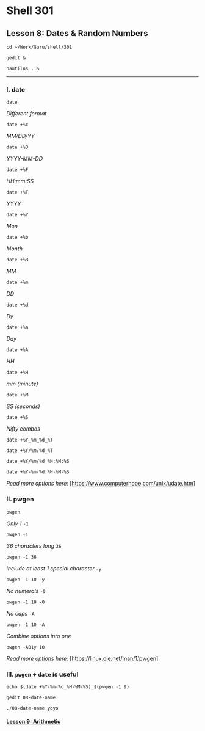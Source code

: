 # Shell 301
## Lesson 8: Dates & Random Numbers

`cd ~/Work/Guru/shell/301`

`gedit &`

`nautilus . &`
___

### I. date

`date`

*Different format*

`date +%c`

*MM/DD/YY*

`date +%D`

*YYYY-MM-DD*

`date +%F`

*HH:mm:SS*

`date +%T`

*YYYY*

`date +%Y`

*Mon*

`date +%b`

*Month*

`date +%B`

*MM*

`date +%m`

*DD*

`date +%d`

*Dy*

`date +%a`

*Day*

`date +%A`

*HH*

`date +%H`

*mm (minute)*

`date +%M`

*SS (seconds)*

`date +%S`

*Nifty combos*

`date +%Y_%m_%d_%T`

`date +%Y/%m/%d_%T`

`date +%Y/%m/%d_%H:%M:%S`

`date +%Y-%m-%d.%H-%M-%S`

*Read more options here:* [https://www.computerhope.com/unix/udate.htm]

### II. pwgen

`pwgen`

*Only 1* `-1`

`pwgen -1`

*36 characters long* `36`

`pwgen -1 36`

*Include at least 1 special character* `-y`

`pwgen -1 10 -y`

*No numerals* `-0`

`pwgen -1 10 -0`

*No caps* `-A`

`pwgen -1 10 -A`

*Combine options into one*

`pwgen -A01y 10`

*Read more options here:* [https://linux.die.net/man/1/pwgen]

### III. `pwgen` + `date` is useful

`echo $(date +%Y-%m-%d_%H-%M-%S)_$(pwgen -1 9)`

`gedit 08-date-name`

`./08-date-name yoyo`

#### [Lesson 9: Arithmetic](https://github.com/inkVerb/guru/blob/master/301-shell/Lesson-09.md)
